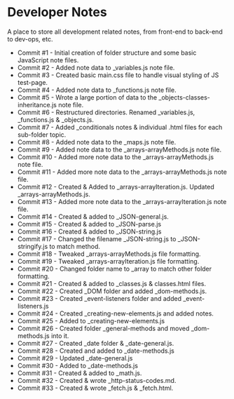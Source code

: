 # Developer Notes
A place to store all development related notes, from front-end to back-end to dev-ops, etc.

- Commit #1 - Initial creation of folder structure and some basic JavaScript note files.
- Commit #2 - Added note data to _variables.js note file.
- Commit #3 - Created basic main.css file to handle visual styling of JS test-page.
- Commit #4 - Added note data to _functions.js note file.
- Commit #5 - Wrote a large portion of data to the _objects-classes-inheritance.js note file.
- Commit #6 - Restructured directories. Renamed _variables.js, _functions.js & _objects.js.
- Commit #7 - Added _conditionals notes & individual .html files for each sub-folder topic.
- Commit #8 - Added note data to the _maps.js note file.
- Commit #9 - Added note data to the _arrays-arrayMethods.js note file.
- Commit #10 - Added more note data to the _arrays-arrayMethods.js note file.
- Commit #11 - Added more note data to the _arrays-arrayMethods.js note file.
- Commit #12 - Created & Added to _arrays-arrayIteration.js. Updated _arrays-arrayMethods.js.
- Commit #13 - Added more note data to the _arrays-arrayIteration.js note file.
- Commit #14 - Created & added to _JSON-general.js.
- Commit #15 - Created & added to _JSON-parse.js
- Commit #16 - Created & added to _JSON-string.js
- Commit #17 - Changed the filename _JSON-string.js to _JSON-stringify.js to match method.
- Commit #18 - Tweaked _arrays-arrayMethods.js file formatting.
- Commit #19 - Tweaked _arrays-arrayIteration.js file formatting.
- Commit #20 - Changed folder name to _array to match other folder formatting.
- Commit #21 - Created & added to _classes.js & classes.html files.
- Commit #22 - Created _DOM folder and added _dom-methods.js.
- Commit #23 - Created _event-listeners folder and added _event-listeners.js
- Commit #24 - Created _creating-new-elements.js and added notes.
- Commit #25 - Added to _creating-new-elements.js
- Commit #26 - Created folder _general-methods and moved _dom-methods.js into it.
- Commit #27 - Created _date folder & _date-general.js.
- Commit #28 - Created and added to _date-methods.js
- Commit #29 - Updated _date-general.js
- Commit #30 - Added to _date-methods.js
- Commit #31 - Created & added to _math.js.
- Commit #32 - Created & wrote _http-status-codes.md.
- Commit #33 - Created & wrote _fetch.js & _fetch.html.